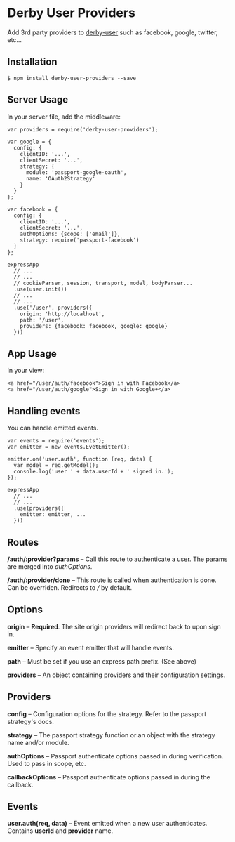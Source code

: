 Derby User Providers
====================

Add 3rd party providers to [derby-user](https://github.com/psirenny/derby-user) such as facebook, google, twitter, etc…

Installation
------------

    $ npm install derby-user-providers --save

Server Usage
------------

In your server file, add the middleware:

    var providers = require('derby-user-providers');

    var google = {
      config: {
        clientID: '...',
        clientSecret: '...',
        strategy: {
          module: 'passport-google-oauth',
          name: 'OAuth2Strategy'
        }
      }
    };

    var facebook = {
      config: {
        clientID: '...',
        clientSecret: '...',
        authOptions: {scope: ['email']},
        strategy: require('passport-facebook')
      }
    };

    expressApp
      // ...
      // ...
      // cookieParser, session, transport, model, bodyParser...
      .use(user.init())
      // ...
      // ...
      .use('/user', providers({
        origin: 'http://localhost',
        path: '/user',
        providers: {facebook: facebook, google: google}
      }))

App Usage
---------

In your view:

    <a href="/user/auth/facebook">Sign in with Facebook</a>
    <a href="/user/auth/google">Sign in with Google+</a>

Handling events
---------------

You can handle emitted events.

    var events = require('events');
    var emitter = new events.EvetEmitter();

    emitter.on('user.auth', function (req, data) {
      var model = req.getModel();
      console.log('user ' + data.userId + ' signed in.');
    });

    expressApp
      // ...
      // ...
      .use(providers({
        emitter: emitter, ...
      }))

Routes
------

**/auth/:provider?params** – Call this route to authenticate a user. The params are merged into *authOptions*.

**/auth/:provider/done** – This route is called when authentication is done. Can be overriden. Redirects to */* by default.

Options
-------

**origin** – **Required**. The site origin providers will redirect back to upon sign in.

**emitter** – Specify an event emitter that will handle events.

**path** – Must be set if you use an express path prefix. (See above)

**providers** – An object containing providers and their configuration settings.

Providers
---------

**config** – Configuration options for the strategy. Refer to the passport strategy's docs.

**strategy** – The passport strategy function or an object with the strategy name and/or module.

**authOptions** – Passport authenticate options passed in during verification. Used to pass in scope, etc.

**callbackOptions** – Passport authenticate options passed in during the callback.

Events
------

**user.auth(req, data)** – Event emitted when a new user authenticates. Contains **userId** and **provider** name.
